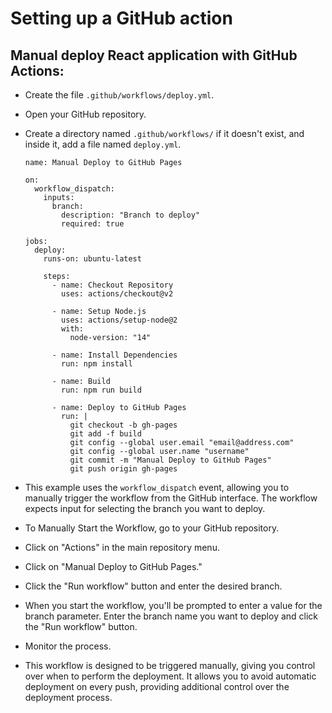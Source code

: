 # Setting up a GitHub action ###

## Manual deploy  React application with GitHub Actions:

* Create the file <code>.github/workflows/deploy.yml</code>.
* Open your GitHub repository.
* Create a directory named <code>.github/workflows/</code> if it doesn't exist, and inside it, add a file named <code>deploy.yml</code>.

      
      name: Manual Deploy to GitHub Pages

      on:
        workflow_dispatch:
          inputs:
            branch:
              description: "Branch to deploy"
              required: true

      jobs:
        deploy:
          runs-on: ubuntu-latest

          steps:
            - name: Checkout Repository
              uses: actions/checkout@v2

            - name: Setup Node.js
              uses: actions/setup-node@2
              with:
                node-version: "14"

            - name: Install Dependencies
              run: npm install

            - name: Build
              run: npm run build

            - name: Deploy to GitHub Pages
              run: |
                git checkout -b gh-pages
                git add -f build
                git config --global user.email "email@address.com"
                git config --global user.name "username"
                git commit -m "Manual Deploy to GitHub Pages"
                git push origin gh-pages


* This example uses the <code>workflow_dispatch</code> event, allowing you to manually trigger the workflow from the GitHub interface. The workflow expects input for selecting the branch you want to deploy.
* To Manually Start the Workflow, go to your GitHub repository.
* Click on "Actions" in the main repository menu.
* Click on "Manual Deploy to GitHub Pages."
* Click the "Run workflow" button and enter the desired branch.
* When you start the workflow, you'll be prompted to enter a value for the branch parameter. Enter the branch name you want to deploy and click the "Run workflow" button.
* Monitor the process.
* This workflow is designed to be triggered manually, giving you control over when to perform the deployment. It allows you to avoid automatic deployment on every push, providing additional control over the deployment process.

